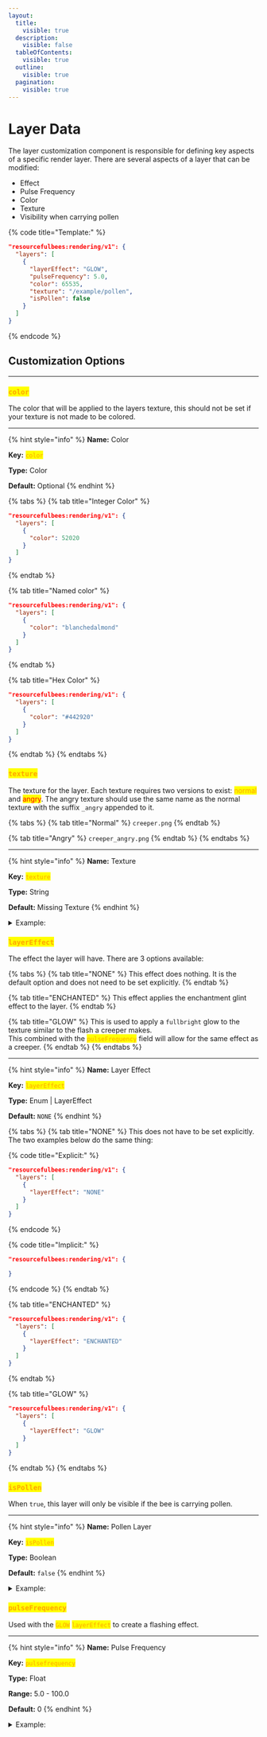 ```yaml
---
layout:
  title:
    visible: true
  description:
    visible: false
  tableOfContents:
    visible: true
  outline:
    visible: true
  pagination:
    visible: true
---
```


# Layer Data

The layer customization component is responsible for defining key aspects of a specific render layer. There are several aspects of a layer that can be modified:

* Effect
* Pulse Frequency
* Color
* Texture
* Visibility when carrying pollen

{% code title="Template:" %}
```json
"resourcefulbees:rendering/v1": {
  "layers": [
    {
      "layerEffect": "GLOW",
      "pulseFrequency": 5.0,
      "color": 65535,
      "texture": "/example/pollen",
      "isPollen": false
    }
  ]
}
```
{% endcode %}



## Customization Options

***

### <mark style="color:orange;">`color`</mark>

The color that will be applied to the layers texture, this should not be set if your texture is not made to be colored.

***

{% hint style="info" %}
**Name:** Color

**Key:** <mark style="color:orange;">`color`</mark>

**Type:** Color

**Default:** Optional
{% endhint %}

{% tabs %}
{% tab title="Integer Color" %}
```json
"resourcefulbees:rendering/v1": {
  "layers": [
    {
      "color": 52020
    }
  ]
}
```
{% endtab %}

{% tab title="Named color" %}
```json
"resourcefulbees:rendering/v1": {
  "layers": [
    {
      "color": "blanchedalmond"
    }
  ]
}
```
{% endtab %}

{% tab title="Hex Color" %}
```json
"resourcefulbees:rendering/v1": {
  "layers": [
    {
      "color": "#442920"
    }
  ]
}
```
{% endtab %}
{% endtabs %}



### <mark style="color:orange;">`texture`</mark>

The texture for the layer. Each texture requires two versions to exist: <mark style="color:orange;">normal</mark> and <mark style="color:red;">angry</mark>. The angry texture should use the same name as the normal texture with the suffix `_angry` appended to it.&#x20;

{% tabs %}
{% tab title="Normal" %}
`creeper.png`
{% endtab %}

{% tab title="Angry" %}
`creeper_angry.png`
{% endtab %}
{% endtabs %}

***

{% hint style="info" %}
**Name:** Texture

**Key:** <mark style="color:orange;">`texture`</mark>

**Type:** String

**Default:** Missing Texture
{% endhint %}

<details>

<summary>Example:</summary>

```json
"resourcefulbees:rendering/v1": {
  "layers": [
    {
      "texture": "/example/pollen"
    }
  ]
}
```

</details>



### <mark style="color:orange;">`layerEffect`</mark>

The effect the layer will have. There are 3 options available:

{% tabs %}
{% tab title="NONE" %}
This effect does nothing. It is the default option and does not need to be set explicitly.
{% endtab %}

{% tab title="ENCHANTED" %}
This effect applies the enchantment glint effect to the layer.
{% endtab %}

{% tab title="GLOW" %}
This is used to apply a `fullbright` glow to the texture similar to the flash a creeper makes.\
This combined with the <mark style="color:orange;">`pulseFrequency`</mark> field will allow for the same effect as a creeper.
{% endtab %}
{% endtabs %}

***

{% hint style="info" %}
**Name:** Layer Effect

**Key:** <mark style="color:orange;">`layerEffect`</mark>

**Type:** Enum | LayerEffect

**Default:** `NONE`
{% endhint %}

{% tabs %}
{% tab title="NONE" %}
This does not have to be set explicitly. The two examples below do the same thing:

{% code title="Explicit:" %}
```json
"resourcefulbees:rendering/v1": {
  "layers": [
    {
      "layerEffect": "NONE"
    }
  ]
}
```
{% endcode %}

{% code title="Implicit:" %}
```json
"resourcefulbees:rendering/v1": {

}
```
{% endcode %}
{% endtab %}

{% tab title="ENCHANTED" %}
```json
"resourcefulbees:rendering/v1": {
  "layers": [
    {
      "layerEffect": "ENCHANTED"
    }
  ]
}
```
{% endtab %}

{% tab title="GLOW" %}
```json
"resourcefulbees:rendering/v1": {
  "layers": [
    {
      "layerEffect": "GLOW"
    }
  ]
}
```
{% endtab %}
{% endtabs %}



### <mark style="color:orange;">`isPollen`</mark>

When `true`, this layer will only be visible if the bee is carrying pollen.

***

{% hint style="info" %}
**Name:** Pollen Layer

**Key:** <mark style="color:orange;">`isPollen`</mark>

**Type:** Boolean

**Default:** `false`
{% endhint %}

<details>

<summary>Example:</summary>

```json
"resourcefulbees:rendering/v1": {
  "layers": [
    {
      "isPollen": true
    }
  ]
}
```

</details>



### <mark style="color:orange;">`pulseFrequency`</mark>

Used with the <mark style="color:orange;">`GLOW`</mark> <mark style="color:orange;">`layerEffect`</mark> to create a flashing effect.

***

{% hint style="info" %}
**Name:** Pulse Frequency

**Key:** <mark style="color:orange;">`pulsefrequency`</mark>

**Type:** Float

**Range:** 5.0 - 100.0

**Default:** 0
{% endhint %}

<details>

<summary>Example:</summary>

```json
"resourcefulbees:rendering/v1": {
  "layers": [
    {
      "layerEffect": "GLOW",
      "pulseFrequency": 5.0
    }
  ]
}
```

</details>

